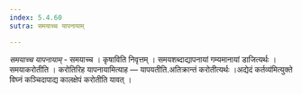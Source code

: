 ```yaml
---
index: 5.4.60
sutra: समयाच्च यापनायाम्

---
```

_समयाच्च यापनायाम्_ - समयाच्च । कृषाविति निवृत्तम् । समयशब्दाद्यापनायां गम्यमानायां डाजित्यर्थः । समयाकरोतीति । करोतिरिह यापनायामित्याह — यापयतीति.अतिक्रान्तं करोतीत्यर्थः ।अद्येदं कर्तव्य॑मित्युक्ते विघ्नं कञ्चिदापाद्य कालक्षेपं करोतीति यावत् । 